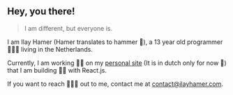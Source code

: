 ## Hey, you there!

> I am different, but everyone is.

I am Ilay Hamer (Hamer translates to hammer 🔨), a 13 year old programmer 🧑🏽‍💻 living in the Netherlands.

Currently, I am working 💪🏼 on my [personal site](https://www.ilayhamer.com) (It is in dutch only for now 🙁) that I am building 👷🏽 with React.js.

If you want to reach 🙋🏼‍♂️ out to me, contact me at contact@ilayhamer.com.

<!--
**Bloepcode/Bloepcode** is a ✨ _special_ ✨ repository because its `README.md` (this file) appears on your GitHub profile.

Here are some ideas to get you started:

- 🔭 I’m currently working on ...
- 🌱 I’m currently learning ...
- 👯 I’m looking to collaborate on ...
- 🤔 I’m looking for help with ...
- 💬 Ask me about ...
- 📫 How to reach me: ...
- 😄 Pronouns: ...
- ⚡ Fun fact: ...
-->
